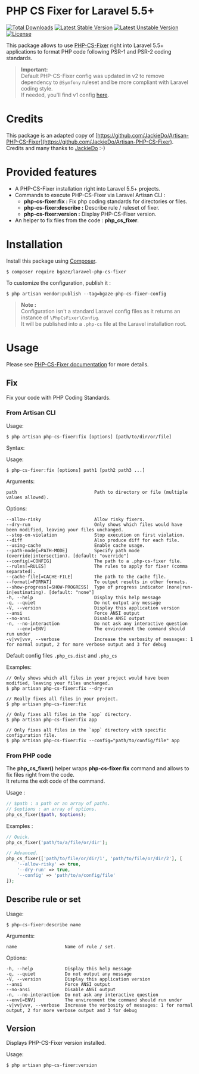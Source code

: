 # PHP CS Fixer for Laravel 5.5+

[![Total Downloads](https://poser.pugx.org/bgaze/laravel-php-cs-fixer/downloads)](https://packagist.org/packages/bgaze/laravel-php-cs-fixer)
[![Latest Stable Version](https://poser.pugx.org/bgaze/laravel-php-cs-fixer/v/stable)](https://packagist.org/packages/bgaze/laravel-php-cs-fixer)
[![Latest Unstable Version](https://poser.pugx.org/bgaze/laravel-php-cs-fixer/v/unstable)](https://packagist.org/packages/bgaze/laravel-php-cs-fixer)
[![License](https://poser.pugx.org/bgaze/laravel-php-cs-fixer/license)](https://packagist.org/packages/bgaze/laravel-php-cs-fixer)

This package allows to use [PHP-CS-Fixer](https://cs.sensiolabs.org/) right into Laravel 5.5+ applications 
to format PHP code following PSR-1 and PSR-2 coding standards.

> **Important:**  
> Default PHP-CS-Fixer config was updated in v2 to remove dependency to `@Symfony` ruleset and be more compliant with Laravel coding style.  
> If needed, you'll find v1 config [here](https://github.com/bgaze/laravel-php-cs-fixer/blob/1.0.2/src/config/.php-cs).


# Credits

This package is an adapted copy of [https://github.com/JackieDo/Artisan-PHP-CS-Fixer](https://github.com/JackieDo/Artisan-PHP-CS-Fixer).  
Credits and many thanks to [JackieDo](https://github.com/JackieDo) :-)

# Provided features

* A PHP-CS-Fixer installation right into Laravel 5.5+ projects.
* Commands to execute PHP-CS-Fixer via Laravel Artisan CLI :
    + **php-cs-fixer:fix :**         Fix php coding standards for directories or files.
    + **php-cs-fixer:describe :**    Describe rule / ruleset of fixer.
    + **php-cs-fixer:version :**     Display PHP-CS-Fixer version.
* An helper to fix files from the code : **php_cs_fixer**.

# Installation

Install this package using [Composer](https://getcomposer.org).

```$ composer require bgaze/laravel-php-cs-fixer```

To customize the configuration, publish it :

```$ php artisan vendor:publish --tag=bgaze-php-cs-fixer-config```

> **Note :**  
> Configuration isn't a standard Laravel config files as it returns an instance of `\PhpCsFixer\Config`.  
> It will be published into a `.php-cs` file at the Laravel installation root.

# Usage

Please see [PHP-CS-Fixer documentation](https://cs.sensiolabs.org/#usage) for more details.

## Fix

Fix your code with PHP Coding Standards.

### From Artisan CLI

Usage:

```$ php artisan php-cs-fixer:fix [options] [path/to/dir/or/file]```

Syntax:

Usage:

```$ php-cs-fixer:fix [options] path1 [path2 path3 ...]```

Arguments:

```path                             Path to directory or file (multiple values allowed).```

Options:

```
--allow-risky                    Allow risky fixers.
--dry-run                        Only shows which files would have been modified, leaving your files unchanged.
--stop-on-violation              Stop execution on first violation.
--diff                           Also produce diff for each file.
--using-cache                    Enable cache usage.
--path-mode[=PATH-MODE]          Specify path mode (override|intersection). [default: "override"]
--config[=CONFIG]                The path to a .php-cs-fixer file.
--rules[=RULES]                  The rules to apply for fixer (comma separated).
--cache-file[=CACHE-FILE]        The path to the cache file.
--format[=FORMAT]                To output results in other formats.
--show-progress[=SHOW-PROGRESS]  Type of progress indicator (none|run-in|estimating). [default: "none"]
-h, --help                       Display this help message
-q, --quiet                      Do not output any message
-V, --version                    Display this application version
--ansi                           Force ANSI output
--no-ansi                        Disable ANSI output
-n, --no-interaction             Do not ask any interactive question
    --env[=ENV]                  The environment the command should run under
-v|vv|vvv, --verbose             Increase the verbosity of messages: 1 for normal output, 2 for more verbose output and 3 for debug
```

Default config files `.php_cs.dist` and `.php_cs`

Examples:

```
// Only shows which all files in your project would have been modified, leaving your files unchanged.
$ php artisan php-cs-fixer:fix --dry-run

// Really fixes all files in your project.
$ php artisan php-cs-fixer:fix

// Only fixes all files in the `app` directory.
$ php artisan php-cs-fixer:fix app

// Only fixes all files in the `app` directory with specific configuration file.
$ php artisan php-cs-fixer:fix --config="path/to/config/file" app
```

### From PHP code

The **php_cs_fixer()** helper wraps **php-cs-fixer:fix** command and allows to fix files right from the code.  
It returns the exit code of the command.

Usage :

```php
// $path : a path or an array of paths.
// $options : an array of options.
php_cs_fixer($path, $options);
```

Examples :

```php
// Quick.
php_cs_fixer('path/to/a/file/or/dir');

// Advanced.
php_cs_fixer(['path/to/file/or/dir/1', 'path/to/file/or/dir/2'], [
    '--allow-risky' => true,
    '--dry-run' => true,
    '--config' => 'path/to/a/config/file'
]);
```

## Describe rule or set

Usage:

```$ php-cs-fixer:describe name```

Arguments:

```name                  Name of rule / set.```

Options:

```
-h, --help            Display this help message
-q, --quiet           Do not output any message
-V, --version         Display this application version
--ansi                Force ANSI output
--no-ansi             Disable ANSI output
-n, --no-interaction  Do not ask any interactive question
--env[=ENV]           The environment the command should run under
-v|vv|vvv, --verbose  Increase the verbosity of messages: 1 for normal output, 2 for more verbose output and 3 for debug
```

## Version

Displays PHP-CS-Fixer version installed.

Usage:

```$ php artisan php-cs-fixer:version```
